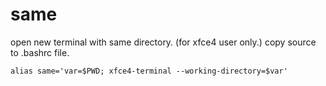 # same
open new terminal with same directory. (for xfce4 user only.)
copy source to .bashrc file.
```
alias same='var=$PWD; xfce4-terminal --working-directory=$var'
```
